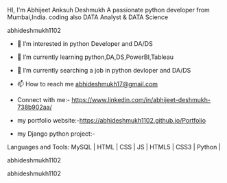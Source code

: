 HI, I'm Abhijeet Anksuh Deshmukh
A passionate python developer from Mumbai,India.
coding
also
DATA Analyst & DATA Science 

abhideshmukh1102

- 👀 I’m interested in python Developer and DA/DS
 
- 🌱 I’m currently learning python,DA,DS,PowerBI,Tableau

- 💞️ I’m currently searching a job in python devloper and DA/DS

- 📫 How to reach me abhideshmukh17@gmail.com
  
- Connect with me:-
https://www.linkedin.com/in/abhijeet-deshmukh-738b902aa/

- my portfolio website:-https://abhideshmukh1102.github.io/Portfolio

- my Django python project:-


Languages and Tools:
MySQL | HTML | CSS | JS | HTML5 | CSS3 | Python | 

abhideshmukh1102

abhideshmukh1102


 

<!---
abhideshmukh1102/abhideshmukh1102 is a ✨ special ✨ repository because its `README.md` (this file) appears on your GitHub profile.
You can click the Preview link to take a look at your changes.
--->
